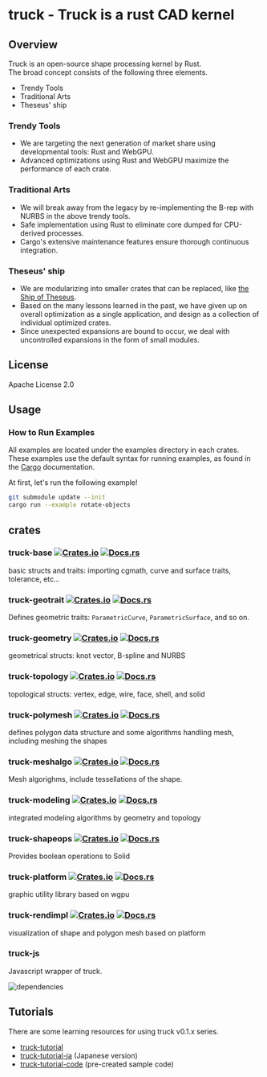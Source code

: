 # truck - Truck is a rust CAD kernel

## Overview

Truck is an open-source shape processing kernel by Rust.  
The broad concept consists of the following three elements.

- Trendy Tools
- Traditional Arts
- Theseus' ship

### Trendy Tools

- We are targeting the next generation of market share using developmental tools: Rust and WebGPU.
- Advanced optimizations using Rust and WebGPU maximize the performance of each crate.

### Traditional Arts

- We will break away from the legacy by re-implementing the B-rep with NURBS in the above trendy tools.
- Safe implementation using Rust to eliminate core dumped for CPU-derived processes.
- Cargo's extensive maintenance features ensure thorough continuous integration.

### Theseus' ship

- We are modularizing into smaller crates that can be replaced, like [the Ship of Theseus](https://en.wikipedia.org/wiki/Ship_of_Theseus).
- Based on the many lessons learned in the past, we have given up on overall optimization as a single application, and design as a collection of individual optimized crates.
- Since unexpected expansions are bound to occur, we deal with uncontrolled expansions in the form of small modules.

## License

Apache License 2.0

## Usage

### How to Run Examples

All examples are located under the examples directory in each crates.  
These examples use the default syntax for running examples, as found in the [Cargo](https://doc.rust-lang.org/cargo/reference/cargo-targets.html#examples) documentation.

At first, let's run the following example!

```bash
git submodule update --init
cargo run --example rotate-objects
```

## crates

### truck-base  [![Crates.io](https://img.shields.io/crates/v/truck-base.svg)](https://crates.io/crates/truck-base) [![Docs.rs](https://docs.rs/truck-base/badge.svg)](https://docs.rs/truck-base)

basic structs and traits: importing cgmath, curve and surface traits, tolerance, etc...

### truck-geotrait [![Crates.io](https://img.shields.io/crates/v/truck-geotrait.svg)](https://crates.io/crates/truck-geotrait) [![Docs.rs](https://docs.rs/truck-geotrait/badge.svg)](https://docs.rs/truck-geotrait)

Defines geometric traits: `ParametricCurve`, `ParametricSurface`, and so on.

### truck-geometry  [![Crates.io](https://img.shields.io/crates/v/truck-geometry.svg)](https://crates.io/crates/truck-geometry) [![Docs.rs](https://docs.rs/truck-geometry/badge.svg)](https://docs.rs/truck-geometry)

geometrical structs: knot vector, B-spline and NURBS

### truck-topology  [![Crates.io](https://img.shields.io/crates/v/truck-topology.svg)](https://crates.io/crates/truck-topology) [![Docs.rs](https://docs.rs/truck-topology/badge.svg)](https://docs.rs/truck-topology)

topological structs: vertex, edge, wire, face, shell, and solid

### truck-polymesh  [![Crates.io](https://img.shields.io/crates/v/truck-polymesh.svg)](https://crates.io/crates/truck-polymesh) [![Docs.rs](https://docs.rs/truck-polymesh/badge.svg)](https://docs.rs/truck-polymesh)

defines polygon data structure and some algorithms handling mesh, including meshing the shapes

### truck-meshalgo [![Crates.io](https://img.shields.io/crates/v/truck-meshalgo.svg)](https://crates.io/crates/truck-meshalgo) [![Docs.rs](https://docs.rs/truck-meshalgo/badge.svg)](https://docs.rs/truck-meshalgo)

Mesh algorighms, include tessellations of the shape.

### truck-modeling  [![Crates.io](https://img.shields.io/crates/v/truck-modeling.svg)](https://crates.io/crates/truck-modeling) [![Docs.rs](https://docs.rs/truck-modeling/badge.svg)](https://docs.rs/truck-modeling)

integrated modeling algorithms by geometry and topology

### truck-shapeops [![Crates.io](https://img.shields.io/crates/v/truck-shapeops.svg)](https://crates.io/crates/truck-shapeops) [![Docs.rs](https://docs.rs/truck-shapeops/badge.svg)](https://docs.rs/truck-shapeops)

Provides boolean operations to Solid

### truck-platform  [![Crates.io](https://img.shields.io/crates/v/truck-platform.svg)](https://crates.io/crates/truck-platform) [![Docs.rs](https://docs.rs/truck-platform/badge.svg)](https://docs.rs/truck-platform)

graphic utility library based on wgpu

### truck-rendimpl  [![Crates.io](https://img.shields.io/crates/v/truck-rendimpl.svg)](https://crates.io/crates/truck-rendimpl) [![Docs.rs](https://docs.rs/truck-rendimpl/badge.svg)](https://docs.rs/truck-rendimpl)

visualization of shape and polygon mesh based on platform

### truck-js

Javascript wrapper of truck.

![dependencies](./dependencies.svg)

## Tutorials

There are some learning resources for using truck v0.1.x series.

- [truck-tutorial](https://ricos.gitlab.io/truck-tutorial/v0.6/)
- [truck-tutorial-ja](https://ricos.gitlab.io/truck-tutorial-ja/v0.6/) (Japanese version)
- [truck-tutorial-code](https://github.com/ricosjp/truck-tutorial-code/tree/v0.6) (pre-created sample code)
